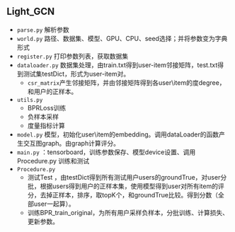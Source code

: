 ## Light_GCN

+ `parse.py` 解析参数
+ `world.py` 路径、数据集、模型、GPU、CPU、seed选择；并将参数变为字典形式
+ `register.py` 打印参数列表，获取数据集
+ `dataloader.py` 数据集处理，由train.txt得到user-item邻接矩阵，test.txt得到测试集testDict，形式为user-item对。
  + `csr_matrix`产生邻接矩阵，并由邻接矩阵得到各user\item的度degree，和用户的正样本。
+ `utils.py` 
  + BPRLoss训练
  + 负样本采样
  + 度量指标计算
+ `model.py` 模型，初始化user\item的embedding。调用dataLoader的函数产生交互图graph。由graph计算评分。
+ `main.py` ：tensorboard，训练参数保存、模型device设置、调用Procedure.py 训练和测试
+ `Procedure.py`
  + 测试Test ，由testDict得到所有测试用户users的groundTrue，对user分批，根据users得到用户的正样本集，使用模型得到user对所有item的评分，去掉正样本，排序，取topK个，和groundTrue比较。得到分数（全部user一起算）。
  + 训练BPR_train_original，为所有用户采样负样本，分批训练、计算损失、更新参数。



